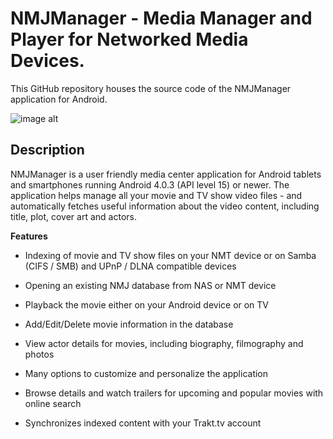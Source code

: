NMJManager - Media Manager and Player for Networked Media Devices.
=====

This GitHub repository houses the source code of the NMJManager application for Android.

![image alt][1]

Description
----------------------

NMJManager is a user friendly media center application for Android tablets and smartphones running Android 4.0.3 (API level 15) or newer. The application helps manage all your movie and TV show video files - and automatically fetches useful information about the video content, including title, plot, cover art and actors.

<b>Features</b>
- Indexing of movie and TV show files on your NMT device or on Samba (CIFS / SMB) and UPnP / DLNA compatible devices
- Opening an existing NMJ database from NAS or NMT device
- Playback the movie either on your Android device or on TV
- Add/Edit/Delete movie information in the database
- View actor details for movies, including biography, filmography and photos
- Many options to customize and personalize the application
- Browse details and watch trailers for upcoming and popular movies with online search
- Synchronizes indexed content with your Trakt.tv account


  [1]: http://i.imgur.com/0SyCwrG.jpg
  [2]: https://github.com/vaidyasr/NMJManager/blob/master/CONTRIBUTING.md
